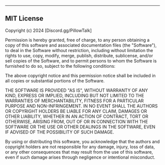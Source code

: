 ---

## MIT License

Copyright (c) 2024 [Discord.gg/PillowTalk]

Permission is hereby granted, free of charge, to any person obtaining a copy
of this software and associated documentation files (the "Software"), to deal
in the Software without restriction, including without limitation the rights
to use, copy, modify, merge, publish, distribute, sublicense, and/or sell
copies of the Software, and to permit persons to whom the Software is
furnished to do so, subject to the following conditions:

The above copyright notice and this permission notice shall be included in all
copies or substantial portions of the Software.

THE SOFTWARE IS PROVIDED "AS IS", WITHOUT WARRANTY OF ANY KIND, EXPRESS OR
IMPLIED, INCLUDING BUT NOT LIMITED TO THE WARRANTIES OF MERCHANTABILITY,
FITNESS FOR A PARTICULAR PURPOSE AND NON-INFRINGEMENT. IN NO EVENT SHALL THE
AUTHORS OR COPYRIGHT HOLDERS BE LIABLE FOR ANY CLAIM, DAMAGES OR OTHER
LIABILITY, WHETHER IN AN ACTION OF CONTRACT, TORT OR OTHERWISE, ARISING FROM,
OUT OF OR IN CONNECTION WITH THE SOFTWARE OR THE USE OR OTHER DEALINGS IN THE
SOFTWARE, EVEN IF ADVISED OF THE POSSIBILITY OF SUCH DAMAGE.

By using or distributing this software, you acknowledge that the authors and
copyright holders are not responsible for any damage, injury, loss of data,
or any other consequences that may result from the use of this software, even
if such damage arises through negligence or intentional misconduct.
